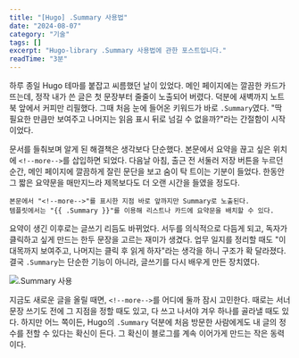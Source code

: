 ```yaml
---
title: "[Hugo] .Summary 사용법"
date: "2024-08-07"
category: "기술"
tags: []
excerpt: "Hugo-library .Summary 사용법에 관한 포스트입니다."
readTime: "3분"
---
```


하루 종일 Hugo 테마를 붙잡고 씨름했던 날이 있었다. 메인 페이지에는 깔끔한 카드가 뜨는데, 정작 내가 쓴 글은 첫 문장부터 줄줄이 노출되어 버렸다. 덕분에 새벽까지 노트북 앞에서 커피만 리필했다. 그때 처음 눈에 들어온 키워드가 바로 `.Summary`였다. "딱 필요한 만큼만 보여주고 나머지는 읽음 표시 뒤로 넘길 수 없을까?"라는 간절함이 시작이었다.

문서를 들춰보며 알게 된 해결책은 생각보다 단순했다. 본문에서 요약을 끊고 싶은 위치에 `<!--more-->`를 삽입하면 되었다. 다음날 아침, 출근 전 서둘러 저장 버튼을 누르던 순간, 메인 페이지에 깔끔하게 잘린 문단을 보고 숨이 탁 트이는 기분이 들었다. 한동안 그 짧은 요약문을 매만지느라 제목보다도 더 오랜 시간을 들였을 정도다.

```
본문에서 "<!--more-->"를 표시한 지점 바로 앞까지만 Summary로 노출된다.
템플릿에서는 "{{ .Summary }}"를 이용해 리스트나 카드에 요약문을 배치할 수 있다.
```

요약이 생긴 이후로는 글쓰기 리듬도 바뀌었다. 서두를 의식적으로 다듬게 되고, 독자가 클릭하고 싶게 만드는 한두 문장을 고르는 재미가 생겼다. 업무 일지를 정리할 때도 "이 대목까지 보여주고, 나머지는 클릭 후 읽게 하자"라는 생각을 하니 구조가 확 달라졌다. 결국 `.Summary`는 단순한 기능이 아니라, 글쓰기를 다시 배우게 만든 장치였다.

![.Summary 사용](https://github.com/user-attachments/assets/42e76be2-9749-47c2-92a4-a14ea5f91237)

지금도 새로운 글을 올릴 때면, `<!--more-->`를 어디에 둘까 잠시 고민한다. 때로는 서너 문장 쓰기도 전에 그 지점을 정할 때도 있고, 다 쓰고 나서야 겨우 하나를 골라낼 때도 있다. 하지만 어느 쪽이든, Hugo의 `.Summary` 덕분에 처음 방문한 사람에게도 내 글의 정수를 전할 수 있다는 확신이 든다. 그 확신이 블로그를 계속 이어가게 만드는 작은 동력이다.